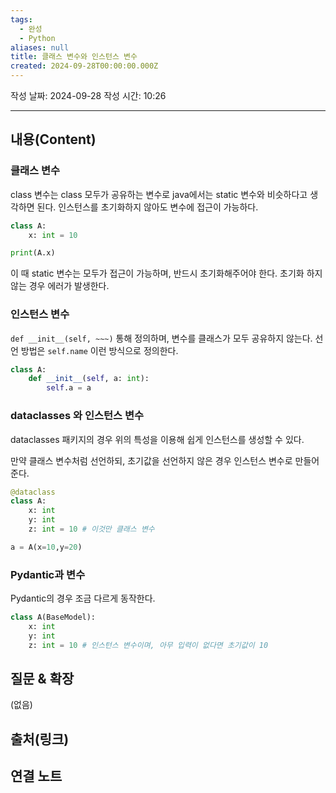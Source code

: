 ```yaml
---
tags:
  - 완성
  - Python
aliases: null
title: 클래스 변수와 인스턴스 변수
created: 2024-09-28T00:00:00.000Z
---
```

작성 날짜: 2024-09-28
작성 시간: 10:26


----
## 내용(Content)
### 클래스 변수

class 변수는 class 모두가 공유하는 변수로 java에서는 static 변수와 비슷하다고 생각하면 된다. 인스턴스를 초기화하지 않아도 변수에 접근이 가능하다.

```python
class A:
	x: int = 10

print(A.x)
```

이 때 static 변수는 모두가 접근이 가능하며, 반드시 초기화해주어야 한다. 초기화 하지 않는 경우 에러가 발생한다.

### 인스턴스 변수

`def __init__(self, ~~~)` 통해 정의하며, 변수를 클래스가 모두 공유하지 않는다.
선언 방법은 `self.name` 이런 방식으로 정의한다.

```python
class A:
	def __init__(self, a: int):
		self.a = a
```

### dataclasses 와 인스턴스 변수

dataclasses 패키지의 경우 위의 특성을 이용해 쉽게 인스턴스를 생성할 수 있다.

만약 클래스 변수처럼 선언하되, 초기값을 선언하지 않은 경우 인스턴스 변수로 만들어준다.

```python
@dataclass
class A:
	x: int
	y: int
	z: int = 10 # 이것만 클래스 변수

a = A(x=10,y=20)
```

### Pydantic과 변수

Pydantic의 경우 조금 다르게 동작한다.

```python
class A(BaseModel):
	x: int
	y: int
	z: int = 10 # 인스턴스 변수이며, 아무 입력이 없다면 초기값이 10

```

## 질문 & 확장

(없음)

## 출처(링크)


## 연결 노트










